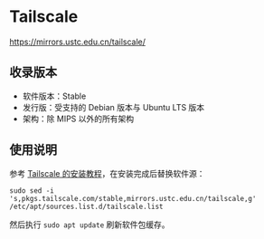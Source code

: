 # Tailscale

<https://mirrors.ustc.edu.cn/tailscale/>

## 收录版本

- 软件版本：Stable
- 发行版：受支持的 Debian 版本与 Ubuntu LTS 版本
- 架构：除 MIPS 以外的所有架构

## 使用说明

参考 [Tailscale 的安装教程](https://tailscale.com/kb/1031/install-linux)，在安装完成后替换软件源：

```shell
sudo sed -i 's,pkgs.tailscale.com/stable,mirrors.ustc.edu.cn/tailscale,g' /etc/apt/sources.list.d/tailscale.list
```

然后执行 `sudo apt update` 刷新软件包缓存。
